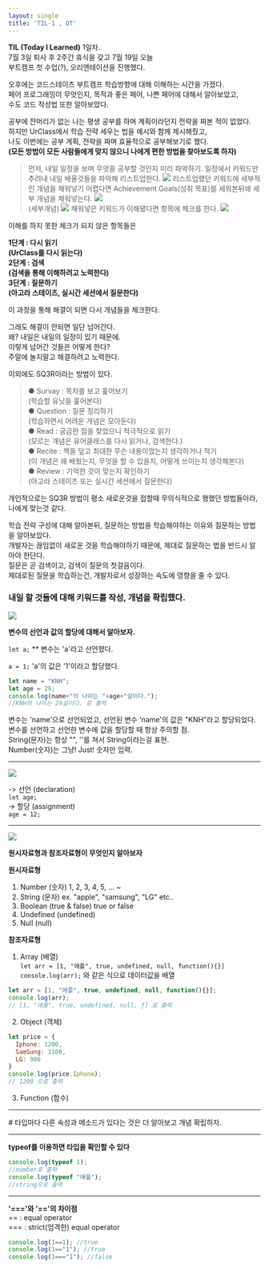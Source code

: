 ```yaml
---
layout: single
title: 'TIL-1 , OT'
---
```

**TIL (Today I Learned)** 1일차.  
7월 3일 퇴사 후 2주간 휴식을 갖고 7월 19일 오늘  
부트캠프 첫 수업(?), 오리엔테이션을 진행했다.  

오후에는 코드스테이츠 부트캠프 학습방향에 대해 이해하는 시간을 가졌다.  
페어 프로그래밍이 무엇인지, 목적과 좋은 페어, 나쁜 페어에 대해서 알아보았고,  
수도 코드 작성법 또한 알아보았다.  

공부에 잔머리가 없는 나는 평생 공부를 하며 계획이라던지 전략을 짜본 적이 없었다.  
하지만 UrClass에서 학습 전략 세우는 법을 예시와 함께 제시해줬고,  
나도 이번에는 공부 계획, 전략을 짜며 효율적으로 공부해보기로 했다.  
**(모든 방법이 모든 사람들에게 맞지 않으니 나에게 편한 방법을 찾아보도록 하자)**

> 먼저, 내일 일정을 보며 무엇을 공부할 것인지 미리 파악하기.
일정에서 키워드만 추려내 내일 배울것들을 파악해 리스트업한다.
![](https://images.velog.io/images/skagns211/post/0f847aec-c30b-4d35-a1e9-d8c26c51f0ee/image.png)
리스트업했던 키워드에 세부적인 개념을 채워넣기 어렵다면 Achievement Goals(성취 목표)를 세워본뒤에 세부 개념을 채워넣는다.
![](https://images.velog.io/images/skagns211/post/553de376-d85a-438f-8ab4-1e0d75372835/image.png)  
(세부개념)
![](https://images.velog.io/images/skagns211/post/e013f797-5347-414c-921a-2247bf9815eb/image.png)
채워넣은 키워드가 이해됐다면 항목에 체크를 한다.
![](https://images.velog.io/images/skagns211/post/adbd8601-32a2-4dc0-8a04-5c1c82e89a9c/image.png)


이해를 하지 못한 체크가 되지 않은 항목들은

**1단계 : 다시 읽기  
(UrClass를 다시 읽는다)  
2단계 : 검색  
(검색을 통해 이해하려고 노력한다)  
3단계 : 질문하기  
(아고라 스테이츠, 실시간 세션에서 질문한다)**  

이 과정을 통해 해결이 되면 다시 개념들을 체크한다.

그래도 해결이 안되면 일단 넘어간다.  
왜? 내일은 내일의 일정이 있기 때문에.  
이렇게 넘어간 것들은 어떻게 한다?  
주말에 놀지말고 해결하려고 노력한다.  

이외에도 SQ3R이라는 방법이 있다.  

>● Survay : 목차를 보고 훑어보기  
(학습할 유닛을 훑어본다)  
● Question : 질문 정리하기  
(학습하면서 어려운 개념은 모아둔다)  
● Read : 궁금한 점을 찾았으니 적극적으로 읽기  
(모르는 개념은 유어클래스를 다시 읽거나, 검색한다.)  
● Recite : 책을 덮고 최대한 무슨 내용이었는지 생각하거나 적기  
(이 개념은 왜 배웠는지, 무엇을 할 수 있을지, 어떻게 쓰이는지 생각해본다)  
● Review : 기억한 것이 맞는지 확인하기  
(아고라 스테이츠 또는 실시간 세션에서 질문한다)  



개인적으로는 SQ3R 방법이 평소 새로운것을 접할때 무의식적으로 행했던 방법들이라, 나에게 맞는것 같다.

학습 전략 구성에 대해 알아본뒤, 질문하는 방법을 학습해야하는 이유와 질문하는 방법을 알아보았다.  
개발자는 끊임없이 새로운 것을 학습해야하기 때문에, 제대로 질문하는 법을 반드시 알아야 한단다.  
질문은 곧 검색이고, 검색이 질문의 첫걸음이다.  
제대로된 질문을 학습하는건, 개발자로서 성장하는 속도에 영향을 줄 수 있다.  

### 내일 할 것들에 대해 키워드를 작성, 개념을 확립했다.  
![](https://images.velog.io/images/skagns211/post/3157a905-dc58-45d0-9f7f-33bc37bcb58a/%E1%84%89%E1%85%B3%E1%84%8F%E1%85%B3%E1%84%85%E1%85%B5%E1%86%AB%E1%84%89%E1%85%A3%E1%86%BA%202021-07-19%20%E1%84%8B%E1%85%A9%E1%84%92%E1%85%AE%209.11.49.png)

**변수의 선언과 값의 할당에 대해서 알아보자.**

   `let a;` ** 변수는 'a'라고 선언했다.

   `a = 1;` 'a'의 값은 '1'이라고 할당했다.
 
```javascript
let name = "KNH";
let age = 29;
console.log(name+"의 나이는 "+age+"살이다.");
//KNH의 나이는 29살이다. 로 출력
```
변수는 'name'으로 선언되었고, 선언된 변수 'name'의 값은 "KNH"라고 할당되었다.  
변수를 선언하고 선언한 변수에 값을 할당할 때 항상 주의할 점.  
String(문자)는 항상 "", ''를 쳐서 String이라는걸 표현.  
Number(숫자)는 그냥! Just! 숫자만 입력.  

<hr>

![](https://images.velog.io/images/skagns211/post/53467c69-0ecd-492a-b1d5-42031a1d9e79/%E1%84%89%E1%85%B3%E1%84%8F%E1%85%B3%E1%84%85%E1%85%B5%E1%86%AB%E1%84%89%E1%85%A3%E1%86%BA%202021-07-19%20%E1%84%8B%E1%85%A9%E1%84%92%E1%85%AE%209.31.25.png)

-> 선언 (declaration)  
`let age;`  
-> 할당 (assignment)  
`age = 12;`  
<hr>


![](https://images.velog.io/images/skagns211/post/8c6c118c-5807-4c9d-8d30-370a71caa1f1/%E1%84%89%E1%85%B3%E1%84%8F%E1%85%B3%E1%84%85%E1%85%B5%E1%86%AB%E1%84%89%E1%85%A3%E1%86%BA%202021-07-19%20%E1%84%8B%E1%85%A9%E1%84%92%E1%85%AE%2010.23.49.png)

**원시자료형과 참조자료형이 무엇인지 알아보자**

**원시자료형**
1. Number (숫자) 1, 2, 3, 4, 5, ... ~
2. String (문자) ex. "apple", "samsung", "LG" etc..
3. Boolean (true & false) true or false
4. Undefined (undefined)
5. Null (null)

**참조자료형**
1. Array (배열)  
`let arr = [1, "애플", true, undefined, null, function(){}]`  
`console.log(arr);` 와 같은 식으로 데이터값을 배열  
```javascript
let arr = [1, "애플", true, undefined, null, function(){}];
console.log(arr);
// [1, "애플", true, undefined, null, ƒ] 로 출력
```

2. Object (객체)
```javascript
let price = {
  Iphone: 1200,
  SamSung: 1100,
  LG: 900
}
console.log(price.Iphone);
// 1200 으로 출력
```

3. Function (함수)
<hr>
# 타입마다 다른 속성과 메소드가 있다는 것은 더 알아보고 개념 확립하자.
<hr>

**typeof를 이용하면 타입을 확인할 수 있다**
```javascript
console.log(typeof 1);
//number로 출력
console.log(typeof "애플");
//string으로 출력

```
<hr>

**'==='와 '=='의 차이점**  
== : equal operator  
=== : strict(엄격한) equal operator  

```javascript
console.log(1==1); //true
console.log(1=="1"); //true
console.log(1==="1"); //false
```

